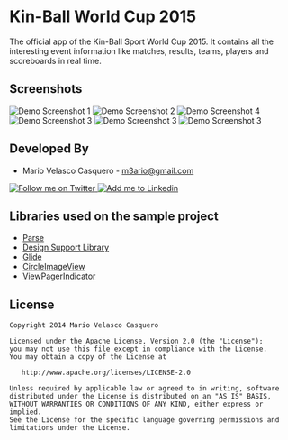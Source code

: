 Kin-Ball World Cup 2015
===============


The official app of the Kin-Ball Sport World Cup 2015. It contains all the interesting event information like matches, results, teams, players and scoreboards in real time. 



Screenshots
-----------

![Demo Screenshot 1][5]
![Demo Screenshot 2][6]
![Demo Screenshot 4][7]
![Demo Screenshot 3][8]
![Demo Screenshot 3][9]
![Demo Screenshot 3][4]



Developed By
------------

* Mario Velasco Casquero - <m3ario@gmail.com>

<a href="https://twitter.com/mariovc">
  <img alt="Follow me on Twitter" src="http://imageshack.us/a/img812/3923/smallth.png" />
</a>
<a href="https://es.linkedin.com/in/mariovc">
  <img alt="Add me to Linkedin" src="http://imageshack.us/a/img41/7877/smallld.png" />
</a>


Libraries used on the sample project
------------------------------------

* [Parse][11]
* [Design Support Library][12]
* [Glide][13]
* [CircleImageView][14]
* [ViewPagerIndicator][15]


License
-------

    Copyright 2014 Mario Velasco Casquero

    Licensed under the Apache License, Version 2.0 (the "License");
    you may not use this file except in compliance with the License.
    You may obtain a copy of the License at

       http://www.apache.org/licenses/LICENSE-2.0

    Unless required by applicable law or agreed to in writing, software
    distributed under the License is distributed on an "AS IS" BASIS,
    WITHOUT WARRANTIES OR CONDITIONS OF ANY KIND, either express or implied.
    See the License for the specific language governing permissions and
    limitations under the License.


[4]: https://lh3.googleusercontent.com/51JqGxG45ITriNwSoDwIGthQILaGDI_QhPP8NDoaEMzS3Dd5hx-TSXJ9UoUgMap4AtQ=h310-rw
[5]: https://lh3.googleusercontent.com/KRpiUD_U-yxjIDQRJ7EfO-oCuHRCa-CljL50TUvC8b1iR6McKoEYJV2MFcQVfVkjwkG6=h310-rw
[6]: https://lh3.googleusercontent.com/T8oFlBXkoQCLFif0pi17R6p9PI2-baeFeQJJ23b7NonbrbhZR1rQHJCsiAiFrjhJmA=h310-rw
[7]: https://lh3.googleusercontent.com/G8jh82yToOCoA-ux4m4o80CFZemeca7-rynIF8ihEtk9xM14tGEdbSnVN49VZ2pYzMD4=h310-rw
[8]: https://lh3.googleusercontent.com/uZOkFTk8nS2ZOm71jdtLCHp0WNyfW5armft6WF8gTfSexVefp-GQ2o4TxwvbKfv3yg=h310-rw
[9]: https://lh3.googleusercontent.com/1ml5S7_Y80jfoz7XgVlGB56MGQQMKTCj_8PBItdNnP-ePU_PY1p6wCBp5putFiA_s4MC=h310-rw

[11]: https://parse.com/
[12]: http://android-developers.blogspot.com.es/2015/05/android-design-support-library.html
[13]: https://github.com/bumptech/glide
[14]: https://github.com/hdodenhof/CircleImageView
[15]: http://viewpagerindicator.com/
